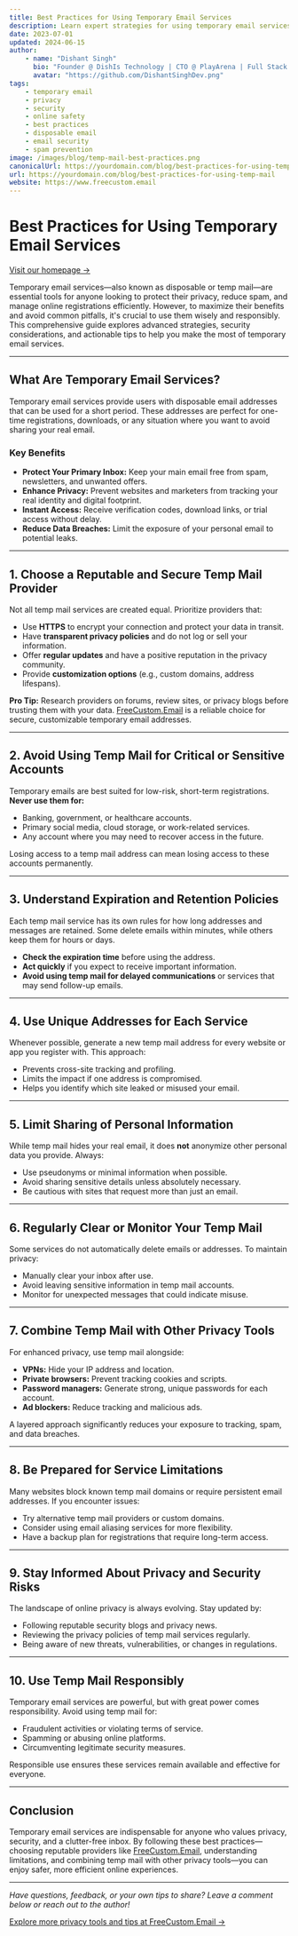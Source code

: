 ```yaml
---
title: Best Practices for Using Temporary Email Services
description: Learn expert strategies for using temporary email services securely, efficiently, and responsibly. Protect your privacy, reduce spam, and stay safe online with actionable tips.
date: 2023-07-01
updated: 2024-06-15
author:
    - name: "Dishant Singh"
      bio: "Founder @ DishIs Technology | CTO @ PlayArena | Full Stack & Python Developer | ML/ DL Developer | Problem Solver | Math & Science Teacher"
      avatar: "https://github.com/DishantSinghDev.png"
tags:
    - temporary email
    - privacy
    - security
    - online safety
    - best practices
    - disposable email
    - email security
    - spam prevention
image: /images/blog/temp-mail-best-practices.png
canonicalUrl: https://yourdomain.com/blog/best-practices-for-using-temp-mail
url: https://yourdomain.com/blog/best-practices-for-using-temp-mail
website: https://www.freecustom.email
---
```


# Best Practices for Using Temporary Email Services

[Visit our homepage &rarr;](https://www.freecustom.email)

Temporary email services—also known as disposable or temp mail—are essential tools for anyone looking to protect their privacy, reduce spam, and manage online registrations efficiently. However, to maximize their benefits and avoid common pitfalls, it's crucial to use them wisely and responsibly. This comprehensive guide explores advanced strategies, security considerations, and actionable tips to help you make the most of temporary email services.

---

## What Are Temporary Email Services?

Temporary email services provide users with disposable email addresses that can be used for a short period. These addresses are perfect for one-time registrations, downloads, or any situation where you want to avoid sharing your real email.

### Key Benefits

- **Protect Your Primary Inbox:** Keep your main email free from spam, newsletters, and unwanted offers.
- **Enhance Privacy:** Prevent websites and marketers from tracking your real identity and digital footprint.
- **Instant Access:** Receive verification codes, download links, or trial access without delay.
- **Reduce Data Breaches:** Limit the exposure of your personal email to potential leaks.

---

## 1. Choose a Reputable and Secure Temp Mail Provider

Not all temp mail services are created equal. Prioritize providers that:

- Use **HTTPS** to encrypt your connection and protect your data in transit.
- Have **transparent privacy policies** and do not log or sell your information.
- Offer **regular updates** and have a positive reputation in the privacy community.
- Provide **customization options** (e.g., custom domains, address lifespans).

**Pro Tip:** Research providers on forums, review sites, or privacy blogs before trusting them with your data. [FreeCustom.Email](https://www.freecustom.email) is a reliable choice for secure, customizable temporary email addresses.

---

## 2. Avoid Using Temp Mail for Critical or Sensitive Accounts

Temporary emails are best suited for low-risk, short-term registrations. **Never use them for:**

- Banking, government, or healthcare accounts.
- Primary social media, cloud storage, or work-related services.
- Any account where you may need to recover access in the future.

Losing access to a temp mail address can mean losing access to these accounts permanently.

---

## 3. Understand Expiration and Retention Policies

Each temp mail service has its own rules for how long addresses and messages are retained. Some delete emails within minutes, while others keep them for hours or days.

- **Check the expiration time** before using the address.
- **Act quickly** if you expect to receive important information.
- **Avoid using temp mail for delayed communications** or services that may send follow-up emails.

---

## 4. Use Unique Addresses for Each Service

Whenever possible, generate a new temp mail address for every website or app you register with. This approach:

- Prevents cross-site tracking and profiling.
- Limits the impact if one address is compromised.
- Helps you identify which site leaked or misused your email.

---

## 5. Limit Sharing of Personal Information

While temp mail hides your real email, it does **not** anonymize other personal data you provide. Always:

- Use pseudonyms or minimal information when possible.
- Avoid sharing sensitive details unless absolutely necessary.
- Be cautious with sites that request more than just an email.

---

## 6. Regularly Clear or Monitor Your Temp Mail

Some services do not automatically delete emails or addresses. To maintain privacy:

- Manually clear your inbox after use.
- Avoid leaving sensitive information in temp mail accounts.
- Monitor for unexpected messages that could indicate misuse.

---

## 7. Combine Temp Mail with Other Privacy Tools

For enhanced privacy, use temp mail alongside:

- **VPNs:** Hide your IP address and location.
- **Private browsers:** Prevent tracking cookies and scripts.
- **Password managers:** Generate strong, unique passwords for each account.
- **Ad blockers:** Reduce tracking and malicious ads.

A layered approach significantly reduces your exposure to tracking, spam, and data breaches.

---

## 8. Be Prepared for Service Limitations

Many websites block known temp mail domains or require persistent email addresses. If you encounter issues:

- Try alternative temp mail providers or custom domains.
- Consider using email aliasing services for more flexibility.
- Have a backup plan for registrations that require long-term access.

---

## 9. Stay Informed About Privacy and Security Risks

The landscape of online privacy is always evolving. Stay updated by:

- Following reputable security blogs and privacy news.
- Reviewing the privacy policies of temp mail services regularly.
- Being aware of new threats, vulnerabilities, or changes in regulations.

---

## 10. Use Temp Mail Responsibly

Temporary email services are powerful, but with great power comes responsibility. Avoid using temp mail for:

- Fraudulent activities or violating terms of service.
- Spamming or abusing online platforms.
- Circumventing legitimate security measures.

Responsible use ensures these services remain available and effective for everyone.

---

## Conclusion

Temporary email services are indispensable for anyone who values privacy, security, and a clutter-free inbox. By following these best practices—choosing reputable providers like [FreeCustom.Email](https://www.freecustom.email), understanding limitations, and combining temp mail with other privacy tools—you can enjoy safer, more efficient online experiences.

---

*Have questions, feedback, or your own tips to share? Leave a comment below or reach out to the author!*

[Explore more privacy tools and tips at FreeCustom.Email &rarr;](https://www.freecustom.email)

